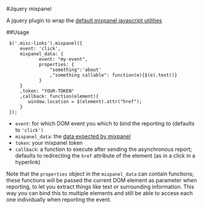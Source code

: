 #Jquery mixpanel

A jquery plugin to wrap the [default mixpanel javascript utilities](http://mixpanel.com/api/docs/guides/integration/js)

##Usage

     $('.misc-links').mixpanel({ 
         event: 'click',
         mixpanel_data: { 
                event: "my-event", 
                properties: { 
                    "something":'about' 
                    ,"something callable": function(e){$(e).text()} 
                } 
         } 
         ,token: "YOUR-TOKEN" 
         ,callback: function(element){ 
            window.location = $(element).attr("href"); 
         } 
     }); 


* `event`: for which DOM event you which to bind the reporting to (defaults to `'click')`
* `mixpanel_data`: the [data expected by mixpanel](http://mixpanel.com/api/docs/specification)
* `token`: your mixpanel token
* `callback`: a function to execute after sending the asynchronous report; defaults to redirecting the `href`
   attribute of the element (as in a click in a hyperlink)

Note that the `properties` object in the `mixpanel_data` can contain functions; these functions will be passed the
current DOM element as parameter when reporting, to let you extract things like text or surrounding information.
This way you can bind this to multiple elements and still be able to access each one individually
when reporting the event.
